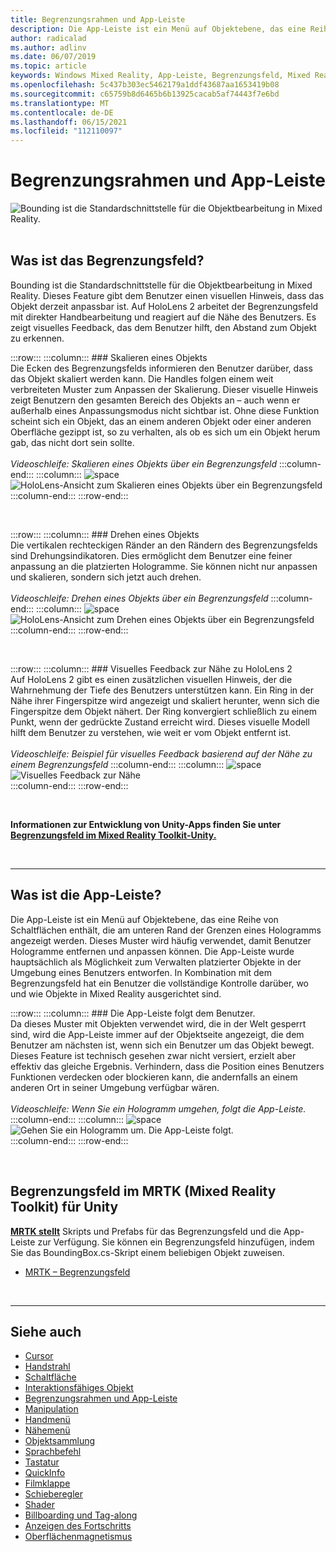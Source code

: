 ```yaml
---
title: Begrenzungsrahmen und App-Leiste
description: Die App-Leiste ist ein Menü auf Objektebene, das eine Reihe von Schaltflächen enthält, die am unteren Rand der Grenzen eines Hologramms angezeigt werden.
author: radicalad
ms.author: adlinv
ms.date: 06/07/2019
ms.topic: article
keywords: Windows Mixed Reality, App-Leiste, Begrenzungsfeld, Mixed Reality-Headset, Windows Mixed Reality-Headset, Virtual Reality-Headset, HoloLens, MRTK, Mixed Reality Toolkit
ms.openlocfilehash: 5c437b303ec5462179a1ddf43687aa1653419b08
ms.sourcegitcommit: c65759b8d6465b6b13925cacab5af74443f7e6bd
ms.translationtype: MT
ms.contentlocale: de-DE
ms.lasthandoff: 06/15/2021
ms.locfileid: "112110097"
---
```

# <a name="bounding-box-and-app-bar"></a>Begrenzungsrahmen und App-Leiste
![Bounding ist die Standardschnittstelle für die Objektbearbeitung in Mixed Reality.](images/UX_Hero_BoundingBox.jpg)<br>
<br>

## <a name="what-is-the-bounding-box"></a>Was ist das Begrenzungsfeld?

Bounding ist die Standardschnittstelle für die Objektbearbeitung in Mixed Reality. Dieses Feature gibt dem Benutzer einen visuellen Hinweis, dass das Objekt derzeit anpassbar ist. Auf HoloLens 2 arbeitet der Begrenzungsfeld mit direkter Handbearbeitung und reagiert auf die Nähe des Benutzers. Es zeigt visuelles Feedback, das dem Benutzer hilft, den Abstand zum Objekt zu erkennen.

:::row:::
    :::column:::
        ### <a name="scaling-an-objectbr"></a>Skalieren eines Objekts<br>
        Die Ecken des Begrenzungsfelds informieren den Benutzer darüber, dass das Objekt skaliert werden kann. Die Handles folgen einem weit verbreiteten Muster zum Anpassen der Skalierung. Dieser visuelle Hinweis zeigt Benutzern den gesamten Bereich des Objekts an – auch wenn er außerhalb eines Anpassungsmodus nicht sichtbar ist. Ohne diese Funktion scheint sich ein Objekt, das an einem anderen Objekt oder einer anderen Oberfläche gezippt ist, so zu verhalten, als ob es sich um ein Objekt herum gab, das nicht dort sein sollte.<br>
        <br>
        *Videoschleife: Skalieren eines Objekts über ein Begrenzungsfeld*
    :::column-end:::
        :::column:::
        ![space](images/spacer-20x582.png)<br>
       ![HoloLens-Ansicht zum Skalieren eines Objekts über ein Begrenzungsfeld](images/HoloLens2_BoundingBox.gif)<br>
    :::column-end:::
:::row-end:::

<br>

:::row:::
    :::column:::
        ### <a name="rotating-an-objectbr"></a>Drehen eines Objekts<br>
        Die vertikalen rechteckigen Ränder an den Rändern des Begrenzungsfelds sind Drehungsindikatoren. Dies ermöglicht dem Benutzer eine feiner anpassung an die platzierten Hologramme. Sie können nicht nur anpassen und skalieren, sondern sich jetzt auch drehen.<br>
        <br>
        *Videoschleife: Drehen eines Objekts über ein Begrenzungsfeld*
    :::column-end:::
        :::column:::
        ![space](images/spacer-20x582.png)<br>
       ![HoloLens-Ansicht zum Drehen eines Objekts über ein Begrenzungsfeld](images/HoloLens2_BoundingBox_Rotate.gif)<br>
    :::column-end:::
:::row-end:::

<br>

:::row:::
    :::column:::
        ### <a name="visual-feedback-on-hand-proximity-on-hololens-2br"></a>Visuelles Feedback zur Nähe zu HoloLens 2<br>
        Auf HoloLens 2 gibt es einen zusätzlichen visuellen Hinweis, der die Wahrnehmung der Tiefe des Benutzers unterstützen kann. Ein Ring in der Nähe ihrer Fingerspitze wird angezeigt und skaliert herunter, wenn sich die Fingerspitze dem Objekt nähert. Der Ring konvergiert schließlich zu einem Punkt, wenn der gedrückte Zustand erreicht wird. Dieses visuelle Modell hilft dem Benutzer zu verstehen, wie weit er vom Objekt entfernt ist.<br>
        <br>
        *Videoschleife: Beispiel für visuelles Feedback basierend auf der Nähe zu einem Begrenzungsfeld*
    :::column-end:::
        :::column:::
        ![space](images/spacer-20x582.png)<br>
       ![Visuelles Feedback zur Nähe](images/HoloLens2_Proximity.gif)<br>
    :::column-end:::
:::row-end:::

<br>

**Informationen zur Entwicklung von Unity-Apps finden Sie unter [Begrenzungsfeld im Mixed Reality Toolkit-Unity.](/windows/mixed-reality/mrtk-unity/features/ux-building-blocks/bounding-box)**

<br>

---

## <a name="what-is-the-app-bar"></a>Was ist die App-Leiste?

Die App-Leiste ist ein Menü auf Objektebene, das eine Reihe von Schaltflächen enthält, die am unteren Rand der Grenzen eines Hologramms angezeigt werden. Dieses Muster wird häufig verwendet, damit Benutzer Hologramme entfernen und anpassen können. Die App-Leiste wurde hauptsächlich als Möglichkeit zum Verwalten platzierter Objekte in der Umgebung eines Benutzers entworfen. In Kombination mit dem Begrenzungsfeld hat ein Benutzer die vollständige Kontrolle darüber, wo und wie Objekte in Mixed Reality ausgerichtet sind.

:::row:::
    :::column:::
        ### <a name="the-app-bar-follows-the-userbr"></a>Die App-Leiste folgt dem Benutzer.<br>
        Da dieses Muster mit Objekten verwendet wird, die in der Welt gesperrt sind, wird die App-Leiste immer auf der Objektseite angezeigt, die dem Benutzer am nächsten ist, wenn sich ein Benutzer um das Objekt bewegt. Dieses Feature ist technisch gesehen zwar nicht versiert, erzielt aber effektiv das gleiche Ergebnis. Verhindern, dass die Position eines Benutzers Funktionen verdecken oder blockieren kann, die andernfalls an einem anderen Ort in seiner Umgebung verfügbar wären. <br>
        <br>
        *Videoschleife: Wenn Sie ein Hologramm umgehen, folgt die App-Leiste.*
    :::column-end:::
        :::column:::
        ![space](images/spacer-20x582.png)<br>
       ![Gehen Sie ein Hologramm um. Die App-Leiste folgt.](images/HoloLens2_AppBarFollowing.gif)<br>
    :::column-end:::
:::row-end:::

<br>


## <a name="bounding-box-in-mrtk-mixed-reality-toolkit-for-unity"></a>Begrenzungsfeld im MRTK (Mixed Reality Toolkit) für Unity
**[MRTK stellt](https://github.com/Microsoft/MixedRealityToolkit-Unity)** Skripts und Prefabs für das Begrenzungsfeld und die App-Leiste zur Verfügung. Sie können ein Begrenzungsfeld hinzufügen, indem Sie das BoundingBox.cs-Skript einem beliebigen Objekt zuweisen.

* [MRTK – Begrenzungsfeld](/windows/mixed-reality/mrtk-unity/features/ux-building-blocks/bounding-box)


<br>

---


## <a name="see-also"></a>Siehe auch

* [Cursor](cursors.md)
* [Handstrahl](point-and-commit.md)
* [Schaltfläche](button.md)
* [Interaktionsfähiges Objekt](interactable-object.md)
* [Begrenzungsrahmen und App-Leiste](app-bar-and-bounding-box.md)
* [Manipulation](direct-manipulation.md)
* [Handmenü](hand-menu.md)
* [Nähemenü](near-menu.md)
* [Objektsammlung](object-collection.md)
* [Sprachbefehl](voice-input.md)
* [Tastatur](keyboard.md)
* [QuickInfo](tooltip.md)
* [Filmklappe](slate.md)
* [Schieberegler](slider.md)
* [Shader](shader.md)
* [Billboarding und Tag-along](billboarding-and-tag-along.md)
* [Anzeigen des Fortschritts](progress.md)
* [Oberflächenmagnetismus](surface-magnetism.md)
